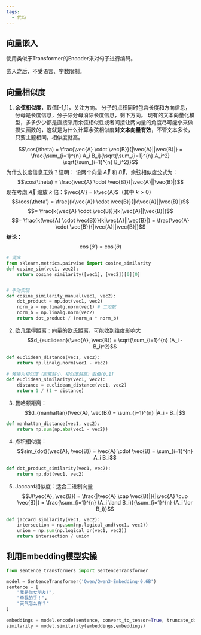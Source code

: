 ```yaml
---
tags:
  - 代码
---
```

## 向量嵌入

使用类似于Transformer的Encoder来对句子进行编码。

嵌入之后，不受语言、字数限制。

## 向量相似度 

1. **余弦相似度**，取值\[-1,1]，关注方向。
	分子的点积同时包含长度和方向信息，分母是长度信息，分子除分母消除长度信息，剩下方向。
	现有的文本向量化模型，多多少少都是直接采用余弦相似性或者间接让两向量的角度尽可能小来做损失函数的，这就是为什么计算余弦相似度**对文本向量有效**，不管文本多长，只要主题相同，相似度就高。
	
$$\cos(\theta) = \frac{\vec{A} \cdot \vec{B}}{|\vec{A}||\vec{B}|} = \frac{\sum_{i=1}^{n} A_i B_i}{\sqrt{\sum_{i=1}^{n} A_i^2} \sqrt{\sum_{i=1}^{n} B_i^2}}$$
为什么长度信息无效？证明：
设两个向量 $\vec{A}$ 和 $\vec{B}$，余弦相似度公式为：
$$\cos(\theta) = \frac{\vec{A} \cdot \vec{B}}{|\vec{A}||\vec{B}|}$$
现在考虑 $\vec{A}$ 缩放 $k$ 倍：$\vec{A'} = k\vec{A}$（其中 $k > 0$）
$$\cos(\theta') = \frac{(k\vec{A}) \cdot \vec{B}}{|k\vec{A}||\vec{B}|}$$
$$= \frac{k(\vec{A} \cdot \vec{B})}{k|\vec{A}||\vec{B}|}$$
$$= \frac{k(\vec{A} \cdot \vec{B})}{k|\vec{A}||\vec{B}|} = \frac{\vec{A} \cdot \vec{B}}{|\vec{A}||\vec{B}|}$$
**结论：** $$\cos(\theta') = \cos(\theta)$$
```python
# 调库
from sklearn.metrics.pairwise import cosine_similarity
def cosine_sim(vec1, vec2):
    return cosine_similarity([vec1], [vec2])[0][0]


# 手动实现
def cosine_similarity_manual(vec1, vec2):
    dot_product = np.dot(vec1, vec2)
    norm_a = np.linalg.norm(vec1) # 二范数
    norm_b = np.linalg.norm(vec2)
    return dot_product / (norm_a * norm_b)
```

2. 欧几里得距离：向量的欧氏距离，可能收到维度影响大
$$d_{euclidean}(\vec{A}, \vec{B}) = \sqrt{\sum_{i=1}^{n} (A_i - B_i)^2}$$
```python
def euclidean_distance(vec1, vec2):
    return np.linalg.norm(vec1 - vec2)
  
# 转换为相似度（距离越小，相似度越高）取值(0,1]
def euclidean_similarity(vec1, vec2):
    distance = euclidean_distance(vec1, vec2)
    return 1 / (1 + distance)
```

3. 曼哈顿距离：
$$d_{manhattan}(\vec{A}, \vec{B}) = \sum_{i=1}^{n} |A_i - B_i|$$
```python
def manhattan_distance(vec1, vec2):
    return np.sum(np.abs(vec1 - vec2))
```

4. 点积相似度：
$$sim_{dot}(\vec{A}, \vec{B}) = \vec{A} \cdot \vec{B} = \sum_{i=1}^{n} A_i B_i$$
```python
def dot_product_similarity(vec1, vec2):
    return np.dot(vec1, vec2)
```

5. Jaccard相似度：适合二进制向量
$$J(\vec{A}, \vec{B}) = \frac{|\vec{A} \cap \vec{B}|}{|\vec{A} \cup \vec{B}|} = \frac{\sum_{i=1}^{n} (A_i \land B_i)}{\sum_{i=1}^{n} (A_i \lor B_i)}$$
```python
def jaccard_similarity(vec1, vec2):
    intersection = np.sum(np.logical_and(vec1, vec2))
    union = np.sum(np.logical_or(vec1, vec2))
    return intersection / union
```


## 利用Embedding模型实操

```python
from sentence_transformers import SentenceTransformer

model = SentenceTransformer('Qwen/Qwen3-Embedding-0.6B')
sentence = [
    "我是你女朋友!",
    "牵我的手！",
    "天气怎么样？"
]
  
embeddings = model.encode(sentence, convert_to_tensor=True, truncate_dim=512)
similarity = model.similarity(embeddings,embeddings)
```